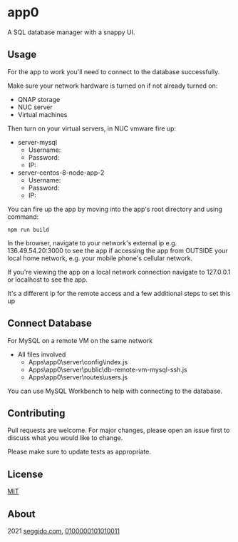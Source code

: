 # app0

A SQL database manager with a snappy UI.

## Usage

For the app to work you'll need to connect to the database successfully.

Make sure your network hardware is turned on if not already turned on:

- QNAP storage
- NUC server
- Virtual machines

Then turn on your virtual servers, in NUC vmware fire up:

- server-mysql
  - Username:
  - Password:
  - IP:
- server-centos-8-node-app-2
  - Username:
  - Password:
  - IP:

You can fire up the app by moving into the app's root directory and using command:

```
npm run build
```

In the browser, navigate to your network's external ip e.g. 136.49.54.20:3000 to see the app if accessing the app from OUTSIDE your local home network, e.g. your mobile phone's cellular network.

If you're viewing the app on a local network connection navigate to 127.0.0.1 or localhost to see the app.

It's a different ip for the remote access and a few additional steps to set this up

## Connect Database

For MySQL on a remote VM on the same network

- All files involved
  - Apps\app0\server\config\index.js
  - Apps\app0\server\public\db-remote-vm-mysql-ssh.js
  - Apps\app0\server\routes\users.js

You can use MySQL Workbench to help with connecting to the database.

## Contributing

Pull requests are welcome. For major changes, please open an issue first to discuss what you would like to change.

Please make sure to update tests as appropriate.

## License

[MIT](https://choosealicense.com/licenses/mit/)

## About

2021 [seggido.com](seggido.com), [0100000101010011](https://github.com/0100000101010011)
